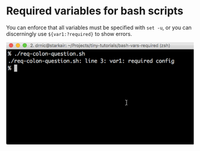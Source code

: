 # Required variables for bash scripts

You can enforce that all variables must be specified with `set -u`, or you can discerningly use `${var1:?required}` to show errors.

![req](bash-required-variables.gif)
